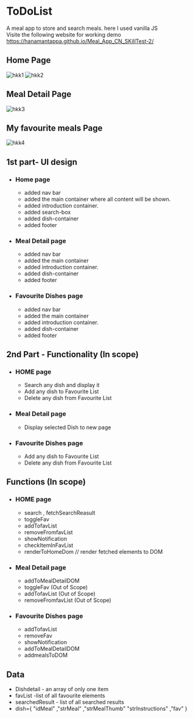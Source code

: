 # ToDoList
A meal app to store and search meals. 
here I used vanilla JS  
Visite the following website for working demo https://hanamantappa.github.io/Meal_App_CN_SKillTest-2/

## Home Page
![hkk1](https://github.com/HANAMANTAPPA/Meal_App_CN_SKillTest-2/assets/48180907/36e6e867-aa48-4607-97a1-e2291ec857ed)  ![hkk2](https://github.com/HANAMANTAPPA/Meal_App_CN_SKillTest-2/assets/48180907/d4522838-9e87-44bb-889c-3dfb501872b6)


## Meal Detail Page
![hkk3](https://github.com/HANAMANTAPPA/Meal_App_CN_SKillTest-2/assets/48180907/52f45a47-6ed2-4cfa-abea-02d30f850178)

## My favourite meals Page
![hkk4](https://github.com/HANAMANTAPPA/Meal_App_CN_SKillTest-2/assets/48180907/a70fd859-548f-45c0-963d-8ba9973d19d4)

## 1st part- UI design
   * ### Home page
      * added nav bar 
      * added the main container where all content will be shown.
      * added introduction container.
      * added search-box
      * added dish-container
      * added footer
   * ### Meal Detail page
      * added nav bar 
      * added the main container  
      * added introduction container. 
      * added dish-container
      * added footer 
   * ### Favourite Dishes page 
      * added nav bar 
      * added the main container  
      * added introduction container.
      * added dish-container
      * added footer

## 2nd Part - Functionality (In scope)
   * ### HOME page
      - Search any dish and display it 
      - Add any dish to Favourite List
      - Delete any dish from Favourite List
   * ### Meal Detail page
      - Display selected Dish to new page   
   * ### Favourite Dishes  page
      - Add any dish to Favourite List
      - Delete any dish from Favourite List
## Functions (In scope)
   * ### HOME page
      -  search , fetchSearchReasult
      -  toggleFav
      -  addTofavList
      -  removeFromfavList
      -  showNotification
      -  checkItemInFavList
      -  renderToHomeDom // render fetched elements to DOM
   * ### Meal Detail page
      -  addToMealDetailDOM
      -  toggleFav (Out of Scope)
      -  addTofavList (Out of Scope)
      -  removeFromfavList (Out of Scope)
   * ### Favourite Dishes  page
      -  addTofavList
      -  removeFav
      -  showNotification
      -  addToMealDetailDOM
      -  addmealsToDOM
      
## Data
   - Dishdetail - an array of only one item 
   - favList -list of all favourite elements 
   - searchedResult - list of all searched results 
   - dish={ "idMeal" ,"strMeal"  ,"strMealThumb"  "strInstructions" ,"fav" } 
    
